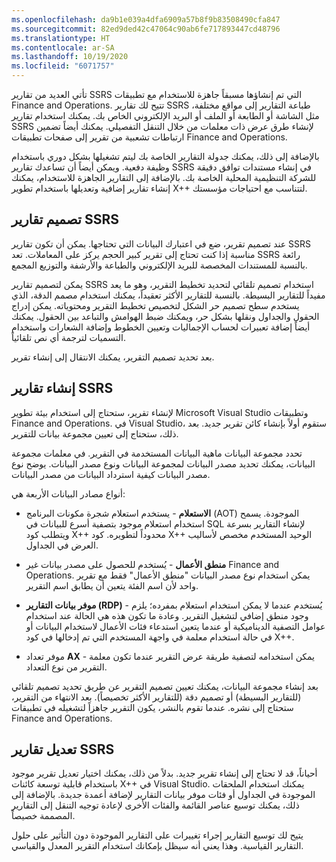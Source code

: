```yaml
---
ms.openlocfilehash: da9b1e039a4dfa6909a57b8f9b83508490cfa847
ms.sourcegitcommit: 82ed9ded42c47064c90ab6fe717893447cd48796
ms.translationtype: HT
ms.contentlocale: ar-SA
ms.lasthandoff: 10/19/2020
ms.locfileid: "6071757"
---
```

تأتي العديد من تقارير SSRS التي تم إنشاؤها مسبقاً جاهزة للاستخدام مع تطبيقات Finance and Operations. تتيح لك تقارير SSRS طباعة التقارير إلى مواقع مختلفة، مثل الشاشة أو الطابعة أو الملف أو البريد الإلكتروني الخاص بك. يمكنك استخدام تقارير SSRS لإنشاء طرق عرض ذات معلمات من خلال التنقل التفصيلي. يمكنك أيضاً تضمين ارتباطات تشعبية من تقرير إلى صفحات تطبيقات Finance and Operations. 

بالإضافة إلى ذلك، يمكنك جدولة التقارير الخاصة بك ليتم تشغيلها بشكل دوري باستخدام وظيفة دفعية. ويمكن أيضاً أن تساعدك تقارير SSRS في إنشاء مستندات توافق دقيقة للشركة التنظيمية المحلية الخاصة بك. بالإضافة إلى التقارير الجاهزة للاستخدام، يمكنك إنشاء تقارير إضافية وتعديلها باستخدام تطوير X++‎ لتتناسب مع احتياجات مؤسستك. 


## <a name="design-ssrs-reports"></a>تصميم تقارير SSRS  


عند تصميم تقرير، ضع في اعتبارك البيانات التي تحتاجها. يمكن أن تكون تقارير SSRS مناسبة إذا كنت تحتاج إلى تقرير كبير الحجم يركز على المعاملات. تعد SSRS رائعة بالنسبة للمستندات المخصصة للبريد الإلكتروني والطباعة والأرشفة والتوزيع المجمع.

يمكن لتصميم تقارير SSRS استخدام تصميم تلقائي لتحديد تخطيط التقرير، وهو ما يعد مفيداً للتقارير البسيطة. بالنسبة للتقارير الأكثر تعقيداً، يمكنك استخدام مصمم الدقة، الذي يستخدم سطح تصميم حر الشكل لتخصيص تخطيط التقرير ومحتوياته. يمكن إدراج الحقول والجداول ونقلها بشكل حر، ويمكنك ضبط الهوامش والتباعد بين الحقول. يمكنك أيضاً إضافة تعبيرات لحساب الإجماليات وتعيين الخطوط وإضافة الشعارات واستخدام التسميات لترجمة أي نص تلقائياً.

بعد تحديد تصميم التقرير، يمكنك الانتقال إلى إنشاء تقرير.

## <a name="create-ssrs-reports"></a>إنشاء تقارير SSRS  


لإنشاء تقرير، ستحتاج إلى استخدام بيئة تطوير Microsoft Visual Studio وتطبيقات Finance and Operations. في Visual Studio، ستقوم أولاً بإنشاء كائن تقرير جديد. بعد ذلك، ستحتاج إلى تعيين مجموعة بيانات للتقرير.

تحدد مجموعة البيانات ماهية البيانات المستخدمة في التقرير. في معلمات مجموعة البيانات، يمكنك تحديد مصدر البيانات لمجموعة البيانات ونوع مصدر البيانات. يوضح نوع مصدر البيانات كيفية استرداد البيانات من مصدر البيانات. 

أنواع مصادر البيانات الأربعة هي: 

-   **الاستعلام** - يستخدم استعلام شجرة مكونات البرنامج (AOT) الموجودة. يسمح استخدام استعلام موجود بتصفية أسرع للبيانات في SQL لإنشاء التقارير بسرعة ويتطلب كود X++‎ محدوداً لتطويره. كود X++‎ الوحيد المستخدم مخصص لأساليب العرض في الجداول.

-   **منطق الأعمال** - يُستخدم للحصول على مصدر بيانات غير Finance and Operations. يمكن استخدام نوع مصدر البيانات "منطق الأعمال" فقط مع تقرير واحد لأن اسم الفئة يتعين أن يطابق اسم التقرير.

-   **موفر بيانات التقارير (RDP)** - يُستخدم عندما لا يمكن استخدام استعلام بمفرده؛ يلزم وجود منطق إضافي لتشغيل التقرير. وعادة ما تكون هذه هي الحالة عند استخدام عوامل التصفية الديناميكية أو عندما يتعين استدعاء فئات الأعمال لاستخدام البيانات أو في حالة استخدام معلمة في واجهة المستخدم التي تم إدخالها في كود X++‎.

-   موفر تعداد **AX** - يمكن استخدامه لتصفية طريقة عرض التقرير عندما تكون معلمة التقرير من نوع التعداد.

بعد إنشاء مجموعة البيانات، يمكنك تعيين تصميم التقرير عن طريق تحديد تصميم تلقائي (للتقارير البسيطة) أو تصميم دقة (للتقارير الأكثر تخصيصاً). بعد الانتهاء من التقرير، ستحتاج إلى نشره. عندما تقوم بالنشر، يكون التقرير جاهزاً لتشغيله في تطبيقات Finance and Operations.

## <a name="modify-ssrs-reports"></a>تعديل تقارير SSRS  


أحياناً، قد لا تحتاج إلى إنشاء تقرير جديد. بدلاً من ذلك، يمكنك اختيار تعديل تقرير موجود باستخدام قابلية توسعة كائنات X++‎ في Visual Studio. يمكنك استخدام الملحقات الموجودة في الجداول أو فئات موفر بيانات التقارير لإضافة أعمدة جديدة. بالإضافة إلى ذلك، يمكنك توسيع عناصر القائمة والفئات الأخرى لإعادة توجيه التنقل إلى التقارير المصممة خصيصاً.

يتيح لك توسيع التقارير إجراء تغييرات على التقارير الموجودة دون التأثير على حلول التقارير القياسية. وهذا يعني أنه سيظل بإمكانك استخدام التقرير المعدل والقياسي.
